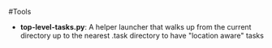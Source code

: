 #Tools
- **top-level-tasks.py**: A helper launcher that walks up from the current directory up to the nearest .task directory to have "location aware" tasks
